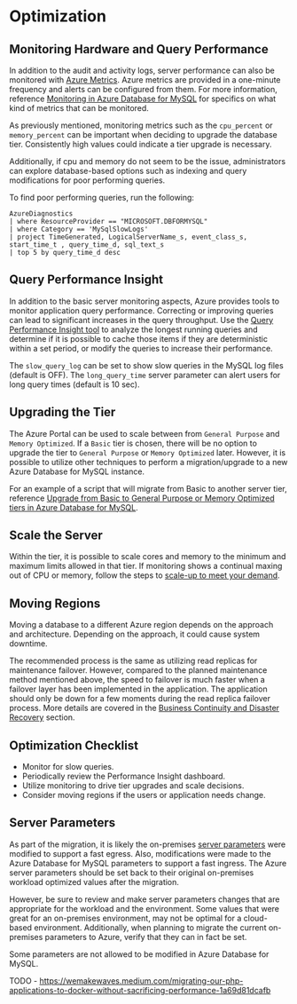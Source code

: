 # Optimization

## Monitoring Hardware and Query Performance

In addition to the audit and activity logs, server performance can also be monitored with [Azure Metrics](https://docs.microsoft.com/en-us/azure/azure-monitor/platform/data-platform-metrics). Azure metrics are provided in a one-minute frequency and alerts can be configured from them. For more information, reference [Monitoring in Azure Database for MySQL](https://docs.microsoft.com/en-us/azure/mysql/concepts-monitoring) for specifics on what kind of metrics that can be monitored.

As previously mentioned, monitoring metrics such as the `cpu_percent` or `memory_percent` can be important when deciding to upgrade the database tier. Consistently high values could indicate a tier upgrade is necessary.

Additionally, if cpu and memory do not seem to be the issue, administrators can explore database-based options such as indexing and query modifications for poor performing queries.

To find poor performing queries, run the following:

```kql
AzureDiagnostics
| where ResourceProvider == "MICROSOFT.DBFORMYSQL"
| where Category == 'MySqlSlowLogs'
| project TimeGenerated, LogicalServerName_s, event_class_s, start_time_t , query_time_d, sql_text_s
| top 5 by query_time_d desc
```

## Query Performance Insight

In addition to the basic server monitoring aspects, Azure provides tools to monitor application query performance.  Correcting or improving queries can lead to significant increases in the query throughput. Use the [Query Performance Insight tool](https://docs.microsoft.com/en-us/azure/mysql/concepts-query-performance-insight) to analyze the longest running queries and determine if it is possible to cache those items if they are deterministic within a set period, or modify the queries to increase their performance.

The `slow_query_log` can be set to show slow queries in the MySQL log files (default is OFF).  The `long_query_time` server parameter can alert users for long query times (default is 10 sec).

## Upgrading the Tier

The Azure Portal can be used to scale between from `General Purpose` and `Memory Optimized`. If a `Basic` tier is chosen, there will be no option to upgrade the tier to `General Purpose` or `Memory Optimized` later. However, it is possible to utilize other techniques to perform a migration/upgrade to a new Azure Database for MySQL instance.

For an example of a script that will migrate from Basic to another server tier, reference [Upgrade from Basic to General Purpose or Memory Optimized tiers in Azure Database for MySQL](https://techcommunity.microsoft.com/t5/azure-database-for-mysql/upgrade-from-basic-to-general-purpose-or-memory-optimized-tiers/ba-p/830404).

## Scale the Server

Within the tier, it is possible to scale cores and memory to the minimum and maximum limits allowed in that tier. If monitoring shows a continual maxing out of CPU or memory, follow the steps to [scale-up to meet your demand](https://techcommunity.microsoft.com/t5/azure-database-for-mysql/upgrade-from-basic-to-general-purpose-or-memory-optimized-tiers/ba-p/830404).

## Moving Regions

Moving a database to a different Azure region depends on the approach and architecture.  Depending on the approach, it could cause system downtime.

The recommended process is the same as utilizing read replicas for maintenance failover. However, compared to the planned maintenance method mentioned above, the speed to failover is much faster when a failover layer has been implemented in the application. The application should only be down for a few moments during the read replica failover process. More details are covered in the [Business Continuity and Disaster Recovery](03_BCDR.md) section.

## Optimization Checklist

- Monitor for slow queries.
- Periodically review the Performance Insight dashboard.
- Utilize monitoring to drive tier upgrades and scale decisions.
- Consider moving regions if the users or application needs change.

## Server Parameters

As part of the migration, it is likely the on-premises [server parameters](https://docs.microsoft.com/en-us/azure/mysql/concepts-server-parameters) were modified to support a fast egress. Also, modifications were made to the Azure Database for MySQL parameters to support a fast ingress. The Azure server parameters should be set back to their original on-premises workload optimized values after the migration.

However, be sure to review and make server parameters changes that are appropriate for the workload and the environment. Some values that were great for an on-premises environment, may not be optimal for a cloud-based environment. Additionally, when planning to migrate the current on-premises parameters to Azure, verify that they can in fact be set.  

Some parameters are not allowed to be modified in Azure Database for MySQL.


TODO - https://wemakewaves.medium.com/migrating-our-php-applications-to-docker-without-sacrificing-performance-1a69d81dcafb